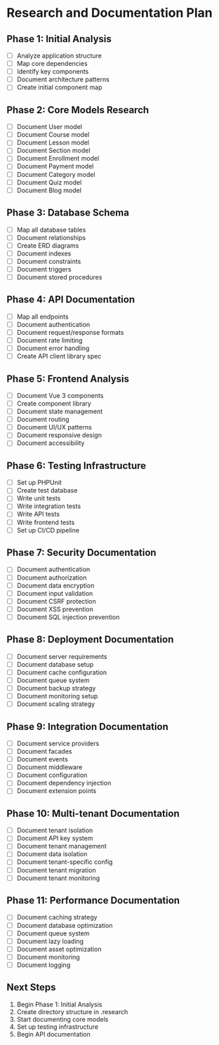 # Research and Documentation Plan

## Phase 1: Initial Analysis
- [ ] Analyze application structure
- [ ] Map core dependencies
- [ ] Identify key components
- [ ] Document architecture patterns
- [ ] Create initial component map

## Phase 2: Core Models Research
- [ ] Document User model
- [ ] Document Course model
- [ ] Document Lesson model
- [ ] Document Section model
- [ ] Document Enrollment model
- [ ] Document Payment model
- [ ] Document Category model
- [ ] Document Quiz model
- [ ] Document Blog model

## Phase 3: Database Schema
- [ ] Map all database tables
- [ ] Document relationships
- [ ] Create ERD diagrams
- [ ] Document indexes
- [ ] Document constraints
- [ ] Document triggers
- [ ] Document stored procedures

## Phase 4: API Documentation
- [ ] Map all endpoints
- [ ] Document authentication
- [ ] Document request/response formats
- [ ] Document rate limiting
- [ ] Document error handling
- [ ] Create API client library spec

## Phase 5: Frontend Analysis
- [ ] Document Vue 3 components
- [ ] Create component library
- [ ] Document state management
- [ ] Document routing
- [ ] Document UI/UX patterns
- [ ] Document responsive design
- [ ] Document accessibility

## Phase 6: Testing Infrastructure
- [ ] Set up PHPUnit
- [ ] Create test database
- [ ] Write unit tests
- [ ] Write integration tests
- [ ] Write API tests
- [ ] Write frontend tests
- [ ] Set up CI/CD pipeline

## Phase 7: Security Documentation
- [ ] Document authentication
- [ ] Document authorization
- [ ] Document data encryption
- [ ] Document input validation
- [ ] Document CSRF protection
- [ ] Document XSS prevention
- [ ] Document SQL injection prevention

## Phase 8: Deployment Documentation
- [ ] Document server requirements
- [ ] Document database setup
- [ ] Document cache configuration
- [ ] Document queue system
- [ ] Document backup strategy
- [ ] Document monitoring setup
- [ ] Document scaling strategy

## Phase 9: Integration Documentation
- [ ] Document service providers
- [ ] Document facades
- [ ] Document events
- [ ] Document middleware
- [ ] Document configuration
- [ ] Document dependency injection
- [ ] Document extension points

## Phase 10: Multi-tenant Documentation
- [ ] Document tenant isolation
- [ ] Document API key system
- [ ] Document tenant management
- [ ] Document data isolation
- [ ] Document tenant-specific config
- [ ] Document tenant migration
- [ ] Document tenant monitoring

## Phase 11: Performance Documentation
- [ ] Document caching strategy
- [ ] Document database optimization
- [ ] Document queue system
- [ ] Document lazy loading
- [ ] Document asset optimization
- [ ] Document monitoring
- [ ] Document logging

## Next Steps
1. Begin Phase 1: Initial Analysis
2. Create directory structure in .research
3. Start documenting core models
4. Set up testing infrastructure
5. Begin API documentation 